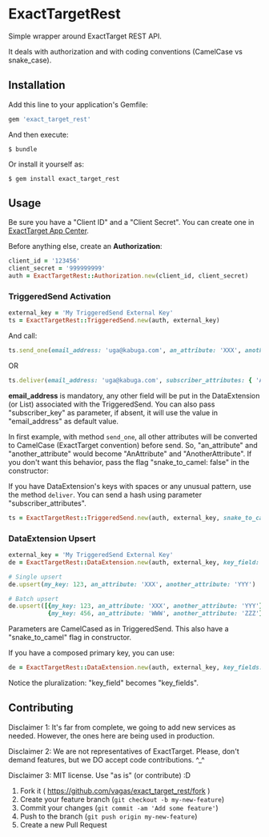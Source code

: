 # ExactTargetRest

Simple wrapper around ExactTarget REST API.

It deals with authorization and with coding conventions (CamelCase vs snake_case).

## Installation

Add this line to your application's Gemfile:

```ruby
gem 'exact_target_rest'
```

And then execute:

    $ bundle

Or install it yourself as:

    $ gem install exact_target_rest

## Usage

Be sure you have a "Client ID" and a "Client Secret". You can create one in [ExactTarget App Center](https://appcenter-auth.exacttargetapps.com).

Before anything else, create an **Authorization**:

```ruby
client_id = '123456'
client_secret = '999999999'
auth = ExactTargetRest::Authorization.new(client_id, client_secret)
```

### TriggeredSend Activation

```ruby
external_key = 'My TriggeredSend External Key'
ts = ExactTargetRest::TriggeredSend.new(auth, external_key)
```
And call:
```ruby
ts.send_one(email_address: 'uga@kabuga.com', an_attribute: 'XXX', another_attribute: 'YYY')
```
OR
```ruby
ts.deliver(email_address: 'uga@kabuga.com', subscriber_attributes: { 'An Attribute' => 'XXX', 'Another_Attribute' => 'YYY' })
```

**email_address** is mandatory, any other field will be put in the DataExtension (or List) associated with the TriggeredSend. You can also pass "subscriber_key" as parameter, if absent, it will use the value in "email_address" as default value.

In first example, with method `send_one`, all other attributes will be converted to CamelCase (ExactTarget convention) before send. So, "an_attribute" and "another_attribute" would become "AnAttribute" and "AnotherAttribute". If you don't want this behavior, pass the flag "snake\_to\_camel: false" in the constructor:

If you have DataExtension's keys with spaces or any unusual pattern, use the method `deliver`. You can send a hash using parameter "subscriber\_attributes".

```ruby
ts = ExactTargetRest::TriggeredSend.new(auth, external_key, snake_to_camel: false)
```

### DataExtension Upsert

```ruby
external_key = 'My TriggeredSend External Key'
de = ExactTargetRest::DataExtension.new(auth, external_key, key_field: 'my_key')

# Single upsert
de.upsert(my_key: 123, an_attribute: 'XXX', another_attribute: 'YYY')

# Batch upsert
de.upsert([{my_key: 123, an_attribute: 'XXX', another_attribute: 'YYY'},
           {my_key: 456, an_attribute: 'WWW', another_attribute: 'ZZZ'}])
```

Parameters are CamelCased as in TriggeredSend. This also have a "snake_to_camel" flag in constructor.

If you have a composed primary key, you can use:

```ruby
de = ExactTargetRest::DataExtension.new(auth, external_key, key_fields: ['my_key1', 'my_key2'])
```

Notice the pluralization: "key_field" becomes "key_fields".


## Contributing

Disclaimer 1: It's far from complete, we going to add new services as needed. However, the ones here are being used in production.

Disclaimer 2: We are not representatives of ExactTarget. Please, don't demand features, but we DO accept code contributions. ^\_^

Disclaimer 3: MIT license. Use "as is" (or contribute) :D

1. Fork it ( https://github.com/vagas/exact_target_rest/fork )
2. Create your feature branch (`git checkout -b my-new-feature`)
3. Commit your changes (`git commit -am 'Add some feature'`)
4. Push to the branch (`git push origin my-new-feature`)
5. Create a new Pull Request
